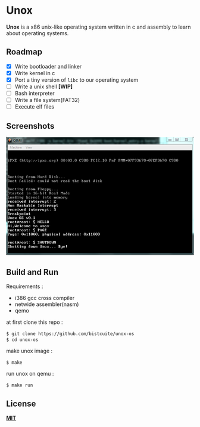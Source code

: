 # Unox
**Unox** is a x86 unix-like operating system written in c and assembly to learn about operating systems.

## Roadmap
- [x] Write bootloader and linker
- [x] Write kernel in c
- [x] Port a tiny version of `libc` to our operating system
- [ ] Write a unix shell **[WIP]**
- [ ] Bash interpreter
- [ ] Write a file system(FAT32)
- [ ] Execute elf files

## Screenshots
![1](assets/Capture.PNG)

## Build and Run
Requirements :
- i386 gcc cross compiler
- netwide assembler(nasm)
- qemo

at first clone this repo :
```
$ git clone https://github.com/bistcuite/unox-os
$ cd unox-os
```

make unox image :
```
$ make
```

run unox on qemu :
```
$ make run
```

## License
**[MIT](LICENSE)**
